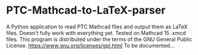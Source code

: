 # PTC-Mathcad-to-LaTeX-parser
A Python application to read PTC Mathcad files and output them as LaTeX files.
Doesn't fully work with everything yet.
Tested on Mathcad 15 .xmcd files.
This program is distributed under the terms of the GNU General Public License.
https://www.gnu.org/licenses/gpl.html
To be documented...
